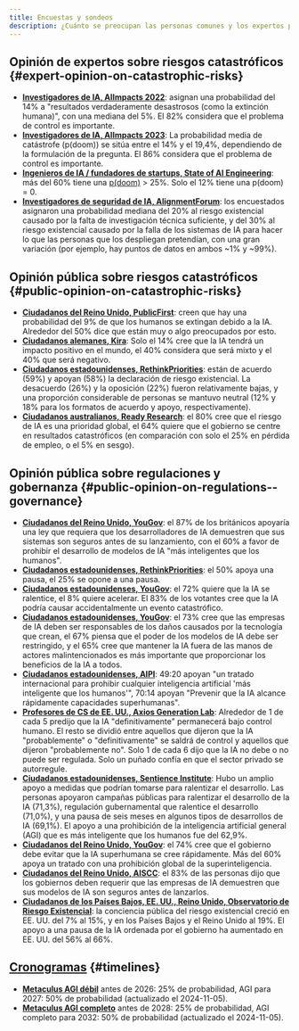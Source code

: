 ```yaml
---
title: Encuestas y sondeos
description: ¿Cuánto se preocupan las personas comunes y los expertos por los riesgos y la gobernanza de la inteligencia artificial?
---
```


## Opinión de expertos sobre riesgos catastróficos {#expert-opinion-on-catastrophic-risks}

- **[Investigadores de IA, AIImpacts 2022](https://aiimpacts.org/2022-expert-survey-on-progress-in-ai/)**: asignan una probabilidad del 14% a "resultados verdaderamente desastrosos (como la extinción humana)", con una mediana del 5%. El 82% considera que el problema de control es importante.
- **[Investigadores de IA, AIImpacts 2023](https://wiki.aiimpacts.org/ai_timelines/predictions_of_human-level_ai_timelines/ai_timeline_surveys/2023_expert_survey_on_progress_in_ai)**: La probabilidad media de catástrofe (p(doom)) se sitúa entre el 14% y el 19,4%, dependiendo de la formulación de la pregunta. El 86% considera que el problema de control es importante.
- **[Ingenieros de IA / fundadores de startups, State of AI Engineering](https://elemental-croissant-32a.notion.site/State-of-AI-Engineering-2023-20c09dc1767f45988ee1f479b4a84135#694f89e86f9148cb855220ec05e9c631)**: más del 60% tiene una [p(doom)](/pdoom) > 25%. Solo el 12% tiene una p(doom) = 0.
- **[Investigadores de seguridad de IA, AlignmentForum](https://web.archive.org/web/20221013014859/https://www.alignmentforum.org/posts/QvwSr5LsxyDeaPK5s/existential-risk-from-ai-survey-results)**: los encuestados asignaron una probabilidad mediana del 20% al riesgo existencial causado por la falta de investigación técnica suficiente, y del 30% al riesgo existencial causado por la falla de los sistemas de IA para hacer lo que las personas que los despliegan pretendían, con una gran variación (por ejemplo, hay puntos de datos en ambos ~1% y ~99%).

## Opinión pública sobre riesgos catastróficos {#public-opinion-on-catastrophic-risks}

- **[Ciudadanos del Reino Unido, PublicFirst](https://publicfirst.co.uk/ai/)**: creen que hay una probabilidad del 9% de que los humanos se extingan debido a la IA. Alrededor del 50% dice que están muy o algo preocupados por esto.
- **[Ciudadanos alemanes, Kira](https://www.zeit.de/digital/2023-04/ki-risiken-angst-umfrage-forschung-kira)**: Solo el 14% cree que la IA tendrá un impacto positivo en el mundo, el 40% considera que será mixto y el 40% que será negativo.
- **[Ciudadanos estadounidenses, RethinkPriorities](https://rethinkpriorities.org/publications/us-public-perception-of-cais-statement-and-the-risk-of-extinction)**: están de acuerdo (59%) y apoyan (58%) la declaración de riesgo existencial. La desacuerdo (26%) y la oposición (22%) fueron relativamente bajas, y una proporción considerable de personas se mantuvo neutral (12% y 18% para los formatos de acuerdo y apoyo, respectivamente).
- **[Ciudadanos australianos, Ready Research](https://theconversation.com/80-of-australians-think-ai-risk-is-a-global-priority-the-government-needs-to-step-up-225175)**: el 80% cree que el riesgo de IA es una prioridad global, el 64% quiere que el gobierno se centre en resultados catastróficos (en comparación con solo el 25% en pérdida de empleo, o el 5% en sesgo).

## Opinión pública sobre regulaciones y gobernanza {#public-opinion-on-regulations--governance}

- **[Ciudadanos del Reino Unido, YouGov](https://time.com/7213096/uk-public-ai-law-poll/)**: el 87% de los británicos apoyaría una ley que requiera que los desarrolladores de IA demuestren que sus sistemas son seguros antes de su lanzamiento, con el 60% a favor de prohibir el desarrollo de modelos de IA "más inteligentes que los humanos".
- **[Ciudadanos estadounidenses, RethinkPriorities](https://forum.effectivealtruism.org/posts/ConFiY9cRmg37fs2p/us-public-opinion-of-ai-policy-and-risk)**: el 50% apoya una pausa, el 25% se opone a una pausa.
- **[Ciudadanos estadounidenses, YouGov](https://www.vox.com/future-perfect/2023/8/18/23836362/ai-slow-down-poll-regulation)**: el 72% quiere que la IA se ralentice, el 8% quiere acelerar. El 83% de los votantes cree que la IA podría causar accidentalmente un evento catastrófico.
- **[Ciudadanos estadounidenses, YouGov](https://theaipi.org/poll-shows-voters-oppose-open-sourcing-ai-models-support-regulatory-representation-on-boards-and-say-ai-risks-outweigh-benefits-2/)**: el 73% cree que las empresas de IA deben ser responsables de los daños causados por la tecnología que crean, el 67% piensa que el poder de los modelos de IA debe ser restringido, y el 65% cree que mantener la IA fuera de las manos de actores malintencionados es más importante que proporcionar los beneficios de la IA a todos.
- **[Ciudadanos estadounidenses, AIPI](https://www.politico.com/newsletters/digital-future-daily/2023/11/29/exclusive-what-people-actually-think-about-ai-00129147)**: 49:20 apoyan "un tratado internacional para prohibir cualquier inteligencia artificial 'más inteligente que los humanos'", 70:14 apoyan "Prevenir que la IA alcance rápidamente capacidades superhumanas".
- **[Profesores de CS de EE. UU., Axios Generation Lab](https://www.axios.com/2023/09/05/ai-regulations-expert-survey)**: Alrededor de 1 de cada 5 predijo que la IA "definitivamente" permanecerá bajo control humano. El resto se dividió entre aquellos que dijeron que la IA "probablemente" o "definitivamente" se saldrá de control y aquellos que dijeron "probablemente no".
  Solo 1 de cada 6 dijo que la IA no debe o no puede ser regulada. Solo un puñado confía en que el sector privado se autorregule.
- **[Ciudadanos estadounidenses, Sentience Institute](https://www.sentienceinstitute.org/aims-survey-supplement-2023)**: Hubo un amplio apoyo a medidas que podrían tomarse para ralentizar el desarrollo. Las personas apoyaron campañas públicas para ralentizar el desarrollo de la IA (71,3%), regulación gubernamental que ralentice el desarrollo (71,0%), y una pausa de seis meses en algunos tipos de desarrollos de IA (69,1%). El apoyo a una prohibición de la inteligencia artificial general (AGI) que es más inteligente que los humanos fue del 62,9%.
- **[Ciudadanos del Reino Unido, YouGov](https://inews.co.uk/news/politics/voters-deepfakes-ban-ai-intelligent-humans-2708693)**: el 74% cree que el gobierno debe evitar que la IA superhumana se cree rápidamente. Más del 60% apoya un tratado con una prohibición global de la superinteligencia.
- **[Ciudadanos del Reino Unido, AISCC](https://aiscc.org/2023/11/01/yougov-poll-83-of-brits-demand-companies-prove-ai-systems-are-safe-before-release/)**: el 83% de las personas dijo que los gobiernos deben requerir que las empresas de IA demuestren que sus modelos de IA son seguros antes de lanzarlos.
- **[Ciudadanos de los Países Bajos, EE. UU., Reino Unido, Observatorio de Riesgo Existencial](https://www.existentialriskobservatory.org/papers_and_reports/Trends%20in%20Public%20Attitude%20Towards%20Existential%20Risk%20And%20Artificial%20Intelligence.pdf)**: la conciencia pública del riesgo existencial creció en EE. UU. del 7% al 15%, y en los Países Bajos y el Reino Unido al 19%. El apoyo a una pausa de la IA ordenada por el gobierno ha aumentado en EE. UU. del 56% al 66%.

## [Cronogramas](/timelines) {#timelines}

- **[Metaculus AGI débil](https://www.metaculus.com/questions/3479/date-weakly-general-ai-is-publicly-known/)** antes de 2026: 25% de probabilidad, AGI para 2027: 50% de probabilidad (actualizado el 2024-11-05).
- **[Metaculus AGI completo](https://www.metaculus.com/questions/5121/date-of-artificial-general-intelligence/)** antes de 2028: 25% de probabilidad, AGI completo para 2032: 50% de probabilidad (actualizado el 2024-11-05).

